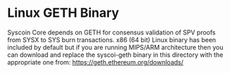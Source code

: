 Linux GETH Binary
============================

Syscoin Core depends on GETH for consensus validation of SPV proofs from SYSX to SYS burn transactions.
x86 (64 bit) Linux binary has been included by default but if you are running MIPS/ARM architecture then you can download and replace the syscoi-geth binary in this directory with the appropriate one from: https://geth.ethereum.org/downloads/

